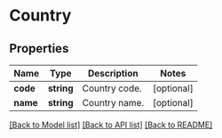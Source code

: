 # Country

## Properties
Name | Type | Description | Notes
------------ | ------------- | ------------- | -------------
**code** | **string** | Country code. | [optional] 
**name** | **string** | Country name. | [optional] 

[[Back to Model list]](../../README.md#documentation-for-models) [[Back to API list]](../../README.md#documentation-for-api-endpoints) [[Back to README]](../../README.md)

